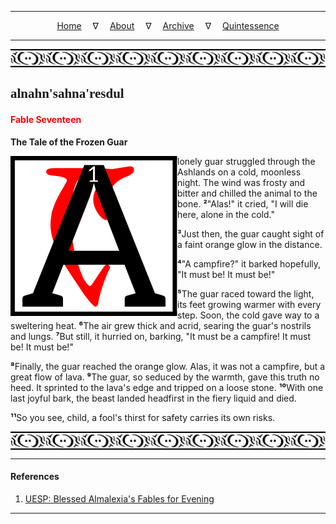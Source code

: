 
---

<!--- Local CSS Font Loading -->

<style>
@font-face {
    font-family: HayghinDaedric;
    src: url('../../../../../assets/fonts/ttf/HayghinDaedric.ttf') format('truetype');
    font-weight: medium;
    font-style: normal;
}
</style>

<!--- Jekyll Page Links -->

<center>
<a href="../../../../../index.html">Home</a>
&emsp;&nabla;&emsp;
<a href="../../../../about/index.html">About</a>
&emsp;&nabla;&emsp;
<a href="../../../../archive/index.html">Archive</a>
&emsp;&nabla;&emsp;
<a href="../../../index.html">Quintessence</a>
</center>

<!--- Markdown Body Below: -->

---

<img align="center" alt="Bordering" src="../../../../../assets/images/symbols/velothi_pattern_long_by_lukkar.svg">

## <span style="font-family:HayghinDaedric">alnahn'sahna'resdul</Span>

#### <span style="color:red">Fable Seventeen</Span>

__The Tale of the Frozen Guar__

<img align="left" alt="A" src="../../../project/resources/initials/svg/letters/letter_a.svg"> lonely guar struggled through the Ashlands on a cold, moonless night. The wind was frosty and bitter and chilled the animal to the bone.
<b>&sup2;</b>"Alas!" it cried, "I will die here, alone in the cold."

<b>&sup3;</b>Just then, the guar caught sight of a faint orange glow in the distance.

<b>&#8308;</b>"A campfire?" it barked hopefully, "It must be! It must be!"

<b>&#8309;</b>The guar raced toward the light, its feet growing warmer with every step. Soon, the cold gave way to a sweltering heat.
<b>&#8310;</b>The air grew thick and acrid, searing the guar's nostrils and lungs.
<b>&#8311;</b>But still, it hurried on, barking, "It must be a campfire! It must be! It must be!"

<b>&#8312;</b>Finally, the guar reached the orange glow. Alas, it was not a campfire, but a great flow of lava.
<b>&#8313;</b>The guar, so seduced by the warmth, gave this truth no heed. It sprinted to the lava's edge and tripped on a loose stone.
<b>&sup1;&#8304;</b>With one last joyful bark, the beast landed headfirst in the fiery liquid and died.

<b>&sup1;&sup1;</b>So you see, child, a fool's thirst for safety carries its own risks.

<img align="center" alt="Bordering" src="../../../../../assets/images/symbols/velothi_pattern_long_by_lukkar.svg">

---

#### References

1. [UESP: Blessed Almalexia's Fables for Evening][1]

[1]: https://en.uesp.net/wiki/Online:Blessed_Almalexia%27s_Fables_for_Evening

---
